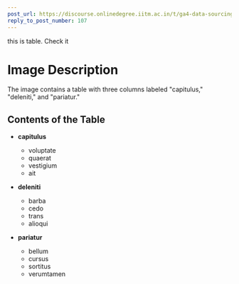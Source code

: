 ```yaml
---
post_url: https://discourse.onlinedegree.iitm.ac.in/t/ga4-data-sourcing-discussion-thread-tds-jan-2025/165959/110
reply_to_post_number: 107
---
```

this is table. Check it  

# Image Description

The image contains a table with three columns labeled "capitulus," "deleniti," and "pariatur." 

## Contents of the Table

- **capitulus**
  - voluptate
  - quaerat
  - vestigium
  - ait
  
- **deleniti**
  - barba
  - cedo
  - trans
  - alioqui
  
- **pariatur**
  - bellum
  - cursus
  - sortitus
  - verumtamen